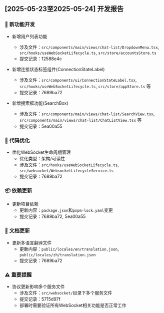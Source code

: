 ## [2025-05-23至2025-05-24] 开发报告

### 🚀 新功能开发
- 新增用户列表功能
  - 涉及文件：`src/components/main/views/chat-list/DropdownMenu.tsx`, `src/hooks/useWebSocketLifecycle.ts`, `src/store/accountsStore.ts`
  - 提交记录：12588e4c

- 新增连接状态标签组件(ConnectionStateLabel)
  - 涉及文件：`src/components/ui/ConnectionStateLabel.tsx`, `src/hooks/useWebSocketLifecycle.ts`, `src/store/appStore.ts` 等
  - 提交记录：7689ba72

- 新增搜索框功能(SearchBox)
  - 涉及文件：`src/components/main/views/chat-list/SearchView.tsx`, `src/components/main/views/chat-list/ChatListView.tsx` 等
  - 提交记录：5ea00a55

### 🔧 代码优化
- 优化WebSocket生命周期管理
  - 优化类型：架构/可读性
  - 涉及文件：`src/hooks/useWebSocketLifecycle.ts`, `src/websocket/WebsocketLifecycleService.ts`
  - 提交记录：7689ba72

### 📦 依赖更新
- 更新项目依赖
  - 更新内容：`package.json`和`pnpm-lock.yaml`变更
  - 提交记录：7689ba72, 5ea00a55

### 📝 文档更新
- 更新多语言翻译文件
  - 更新内容：`public/locales/en/translation.json`, `public/locales/zh/translation.json`
  - 提交记录：7689ba72

### ⚠️ 重要提醒
- 协议更新影响多个服务文件
  - 涉及文件：`src/websocket/`目录下多个服务文件
  - 提交记录：5715d97f
  - 部署时需要验证所有WebSocket相关功能是否正常工作